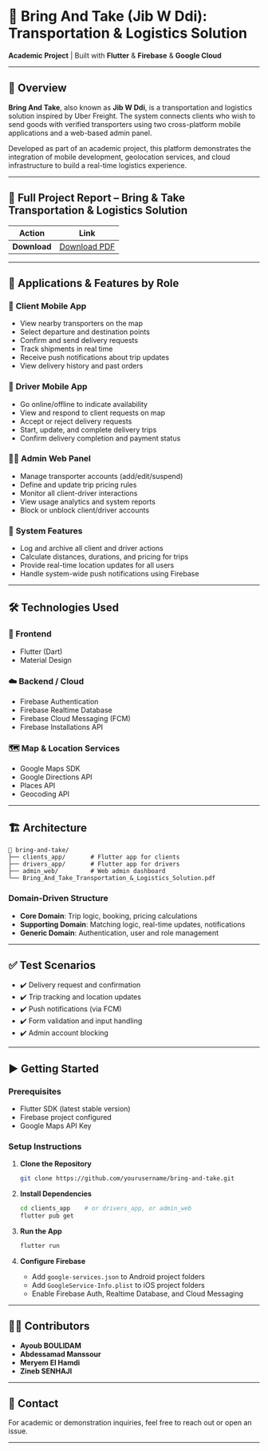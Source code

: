 # 🚚 Bring And Take (Jib W Ddi): Transportation & Logistics Solution

**Academic Project** | Built with **Flutter** & **Firebase** & **Google Cloud**

---

## 📌 Overview

**Bring And Take**, also known as **Jib W Ddi**, is a transportation and logistics solution inspired by Uber Freight. The system connects clients who wish to send goods with verified transporters using two cross-platform mobile applications and a web-based admin panel.

Developed as part of an academic project, this platform demonstrates the integration of mobile development, geolocation services, and cloud infrastructure to build a real-time logistics experience.

---

## 📘 Full Project Report – Bring & Take Transportation & Logistics Solution

| Action       | Link                                                                                                                                                              |
| ------------ | ----------------------------------------------------------------------------------------------------------------------------------------------------------------- |
| **Download** | [Download PDF](https://github.com/ayoubboulidam/Bring-And-Take-Transportation-Logistics-Solution/raw/main/Bring_And_Take_Transportation_&_Logistics_Solution.pdf) |

---

## 📱 Applications & Features by Role

### 👤 **Client Mobile App**

- View nearby transporters on the map
- Select departure and destination points
- Confirm and send delivery requests
- Track shipments in real time
- Receive push notifications about trip updates
- View delivery history and past orders

### 🚚 **Driver Mobile App**

- Go online/offline to indicate availability
- View and respond to client requests on map
- Accept or reject delivery requests
- Start, update, and complete delivery trips
- Confirm delivery completion and payment status

### 🧑‍💼 **Admin Web Panel**

- Manage transporter accounts (add/edit/suspend)
- Define and update trip pricing rules
- Monitor all client-driver interactions
- View usage analytics and system reports
- Block or unblock client/driver accounts

### 🧠 **System Features**

- Log and archive all client and driver actions
- Calculate distances, durations, and pricing for trips
- Provide real-time location updates for all users
- Handle system-wide push notifications using Firebase

---

## 🛠️ Technologies Used

### 📱 Frontend

- Flutter (Dart)
- Material Design

### ☁️ Backend / Cloud

- Firebase Authentication
- Firebase Realtime Database
- Firebase Cloud Messaging (FCM)
- Firebase Installations API

### 🗺️ Map & Location Services

- Google Maps SDK
- Google Directions API
- Places API
- Geocoding API

---

## 🏗️ Architecture

```
📁 bring-and-take/
├── clients_app/       # Flutter app for clients
├── drivers_app/       # Flutter app for drivers
├── admin_web/         # Web admin dashboard
└── Bring_And_Take_Transportation_&_Logistics_Solution.pdf
```

### Domain-Driven Structure

- **Core Domain**: Trip logic, booking, pricing calculations
- **Supporting Domain**: Matching logic, real-time updates, notifications
- **Generic Domain**: Authentication, user and role management

---

## ✅ Test Scenarios

- ✔️ Delivery request and confirmation
- ✔️ Trip tracking and location updates
- ✔️ Push notifications (via FCM)
- ✔️ Form validation and input handling
- ✔️ Admin account blocking

---

## ▶️ Getting Started

### Prerequisites

- Flutter SDK (latest stable version)
- Firebase project configured
- Google Maps API Key

### Setup Instructions

1. **Clone the Repository**

   ```bash
   git clone https://github.com/yourusername/bring-and-take.git
   ```

2. **Install Dependencies**

   ```bash
   cd clients_app    # or drivers_app, or admin_web
   flutter pub get
   ```

3. **Run the App**

   ```bash
   flutter run
   ```

4. **Configure Firebase**
   - Add `google-services.json` to Android project folders
   - Add `GoogleService-Info.plist` to iOS project folders
   - Enable Firebase Auth, Realtime Database, and Cloud Messaging

---

## 👨‍💻 Contributors

- **Ayoub BOULIDAM**
- **Abdessamad Manssour**
- **Meryem El Hamdi**
- **Zineb SENHAJI**

---

## 📧 Contact

For academic or demonstration inquiries, feel free to reach out or open an issue.

---
